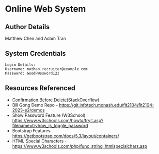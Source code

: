 # Online Web System


## Author Details

Matthew Chen and Adam Tran 

## System Credentials
```
Login Details:
Username: nathan.recruiter@example.com
Password: GoodP@ssword123
```



## Resources Referenced
- [Confirmation Before Delete(StackOverflow) ](https://stackoverflow.com/questions/9139075/how-to-show-a-confirm-message-before-delete)
- Bill Gong Demo Repo - https://git.infotech.monash.edu/fit2104/fit2104-2023-s2/demos
- Show Password Feature (W3School) https://www.w3schools.com/howto/tryit.asp?filename=tryhow_js_toggle_password
- Bootstrap Features https://getbootstrap.com/docs/5.3/layout/containers/
- HTML Special Characters - https://www.w3schools.com/php/func_string_htmlspecialchars.asp
